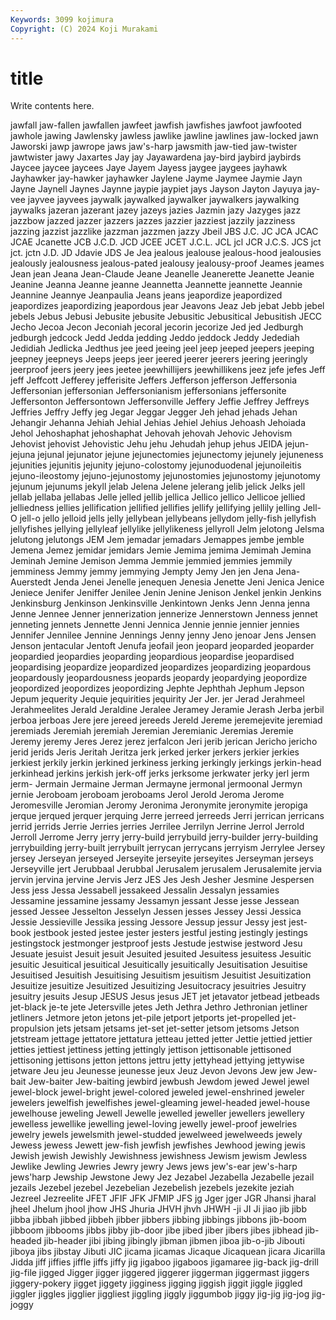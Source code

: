 ```yaml
---
Keywords: 3099 kojimura
Copyright: (C) 2024 Koji Murakami
---
```


# title

Write contents here.



 jawfall jaw-fallen jawfallen jawfeet jawfish jawfishes
jawfoot jawfooted jawhole jawing Jawlensky jawless jawlike jawline jawlines jaw-locked
jawn Jaworski jawp jawrope jaws jaw's-harp jawsmith jaw-tied jaw-twister jawtwister
jawy Jaxartes Jay jay Jayawardena jay-bird jaybird jaybirds Jaycee jaycee
jaycees Jaye Jayem Jayess jaygee jaygees jayhawk Jayhawker jay-hawker jayhawker
Jaylene Jayme Jaymee Jaymie Jayn Jayne Jaynell Jaynes Jaynne jaypie
jaypiet jays Jayson Jayton Jayuya jay-vee jayvee jayvees jaywalk jaywalked
jaywalker jaywalkers jaywalking jaywalks jazeran jazerant jazey jazeys jazies Jazmin
jazy Jazyges jazz jazzbow jazzed jazzer jazzers jazzes jazzier jazziest
jazzily jazziness jazzing jazzist jazzlike jazzman jazzmen jazzy Jbeil JBS
J.C. JC JCA JCAC JCAE Jcanette JCB J.C.D. JCD JCEE
JCET J.C.L. JCL jcl JCR J.C.S. JCS jct jct. jctn
J.D. JD Jdavie JDS Je Jea jealous jealouse jealous-hood jealousies
jealously jealousness jealous-pated jealousy jealousy-proof Jeames jeames Jean jean Jeana
Jean-Claude Jeane Jeanelle Jeanerette Jeanette Jeanie Jeanine Jeanna Jeanne jeanne
Jeannetta Jeannette jeannette Jeannie Jeannine Jeannye Jeanpaulia Jeans jeans jeapordize
jeapordized jeapordizes jeapordizing jeapordous jear Jeavons Jeaz Jeb jebat Jebb
jebel jebels Jebus Jebusi Jebusite jebusite Jebusitic Jebusitical Jebusitish JECC
Jecho Jecoa Jecon Jeconiah jecoral jecorin jecorize Jed jed Jedburgh
jedburgh jedcock Jedd Jedda jedding Jeddo jeddock Jeddy Jedediah Jedidiah
Jedlicka Jedthus jee jeed jeeing jeel jeep jeeped jeepers jeeping
jeepney jeepneys Jeeps jeeps jeer jeered jeerer jeerers jeering jeeringly
jeerproof jeers jeery jees jeetee jeewhillijers jeewhillikens jeez jefe jefes
Jeff jeff Jeffcott Jefferey jefferisite Jeffers Jefferson jefferson Jeffersonia Jeffersonian
jeffersonian Jeffersonianism jeffersonians jeffersonite Jeffersonton Jeffersontown Jeffersonville Jeffery Jeffie Jeffrey
Jeffreys Jeffries Jeffry Jeffy jeg Jegar Jeggar Jegger Jeh jehad
jehads Jehan Jehangir Jehanna Jehiah Jehial Jehias Jehiel Jehius Jehoash
Jehoiada Jehol Jehoshaphat jehoshaphat Jehovah jehovah Jehovic Jehovism Jehovist jehovist
Jehovistic Jehu jehu Jehudah jehup jehus JEIDA jejun- jejuna jejunal
jejunator jejune jejunectomies jejunectomy jejunely jejuneness jejunities jejunitis jejunity jejuno-colostomy
jejunoduodenal jejunoileitis jejuno-ileostomy jejuno-jejunostomy jejunostomies jejunostomy jejunotomy jejunum jejunums jekyll
jelab Jelena Jelene jelerang jelib jelick Jelks jell jellab jellaba
jellabas Jelle jelled jellib jellica Jellico jellico Jellicoe jellied jelliedness
jellies jellification jellified jellifies jellify jellifying jellily jelling Jell-O jell-o
jello jelloid jells jelly jellybean jellybeans jellydom jelly-fish jellyfish jellyfishes
jellying jellyleaf jellylike jellylikeness jellyroll Jelm jelotong Jelsma jelutong jelutongs
JEM Jem jemadar jemadars Jemappes jembe jemble Jemena Jemez jemidar
jemidars Jemie Jemima jemima Jemimah Jemina Jeminah Jemine Jemison Jemma
Jemmie jemmied jemmies jemmily jemminess Jemmy jemmy jemmying Jempty Jemy
Jen jen Jena Jena-Auerstedt Jenda Jenei Jenelle jenequen Jenesia Jenette
Jeni Jenica Jenice Jeniece Jenifer Jeniffer Jenilee Jenin Jenine Jenison
Jenkel jenkin Jenkins Jenkinsburg Jenkinson Jenkinsville Jenkintown Jenks Jenn Jenna
jenna Jenne Jennee Jenner jennerization jennerize Jennerstown Jenness jennet jenneting
jennets Jennette Jenni Jennica Jennie jennie jennier jennies Jennifer Jennilee
Jennine Jennings Jenny jenny Jeno jenoar Jens Jensen Jenson jentacular
Jentoft Jenufa jeofail jeon jeopard jeoparded jeoparder jeopardied jeopardies jeoparding
jeopardious jeopardise jeopardised jeopardising jeopardize jeopardized jeopardizes jeopardizing jeopardous jeopardously
jeopardousness jeopards jeopardy jeopardying jeopordize jeopordized jeopordizes jeopordizing Jephte Jephthah
Jephum Jepson Jepum jequerity Jequie jequirities jequirity Jer Jer. jer
Jerad Jerahmeel Jerahmeelites Jerald Jeraldine Jeralee Jeramey Jeramie Jerash Jerba
jerbil jerboa jerboas Jere jere jereed jereeds Jereld Jereme jeremejevite
jeremiad jeremiads Jeremiah jeremiah Jeremian Jeremianic Jeremias Jeremie Jeremy jeremy
Jeres Jerez jerez jerfalcon Jeri jerib jerican Jericho jericho jerid
jerids Jeris Jeritah Jeritza jerk jerked jerker jerkers jerkier jerkies
jerkiest jerkily jerkin jerkined jerkiness jerking jerkingly jerkings jerkin-head jerkinhead
jerkins jerkish jerk-off jerks jerksome jerkwater jerky jerl jerm jerm-
Jermain Jermaine Jerman Jermayne jermonal jermoonal Jermyn jernie Jeroboam jeroboam
jeroboams Jerol Jerold Jeroma Jerome Jeromesville Jeromian Jeromy Jeronima Jeronymite
jeronymite jeropiga jerque jerqued jerquer jerquing Jerre jerreed jerreeds Jerri
jerrican jerricans jerrid jerrids Jerrie Jerries jerries Jerrilee Jerrilyn Jerrine
Jerrol Jerrold Jerroll Jerrome Jerry jerry jerry-build jerrybuild jerry-builder jerry-building
jerrybuilding jerry-built jerrybuilt jerrycan jerrycans jerryism Jerrylee Jersey jersey Jerseyan
jerseyed Jerseyite jerseyite jerseyites Jerseyman jerseys Jerseyville jert Jerubbaal Jerubbal
Jerusalem jerusalem Jerusalemite jervia jervin jervina jervine Jervis Jerz JES
Jes Jesh Jesher Jesmine Jespersen Jess jess Jessa Jessabell jessakeed
Jessalin Jessalyn jessamies Jessamine jessamine jessamy Jessamyn jessant Jesse jesse
Jessean jessed Jessee Jesselton Jesselyn Jessen jesses Jessey Jessi Jessica
Jessie Jessieville Jessika jessing Jessore Jessup jessur Jessy jest jest-book
jestbook jested jestee jester jesters jestful jesting jestingly jestings jestingstock
jestmonger jestproof jests Jestude jestwise jestword Jesu Jesuate jesuist Jesuit
jesuit Jesuited jesuited Jesuitess jesuitess Jesuitic jesuitic Jesuitical jesuitical Jesuitically
jesuitically Jesuitisation Jesuitise Jesuitised Jesuitish Jesuitising Jesuitism jesuitism Jesuitist Jesuitization
Jesuitize jesuitize Jesuitized Jesuitizing Jesuitocracy jesuitries Jesuitry jesuitry jesuits Jesup
JESUS Jesus jesus JET jet jetavator jetbead jetbeads jet-black je-te
jete Jetersville jetes Jeth Jethra Jethro Jethronian jetliner jetliners Jetmore
jeton jetons jet-pile jetport jetports jet-propelled jet-propulsion jets jetsam jetsams
jet-set jet-setter jetsom jetsoms Jetson jetstream jettage jettatore jettatura jetteau
jetted jetter Jettie jettied jettier jetties jettiest jettiness jetting jettingly
jettison jettisonable jettisoned jettisoning jettisons jetton jettons jettru jetty jettyhead
jettying jettywise jetware Jeu jeu Jeunesse jeunesse jeux Jeuz Jevon
Jevons Jew jew Jew-bait Jew-baiter Jew-baiting jewbird jewbush Jewdom jewed
Jewel jewel jewel-block jewel-bright jewel-colored jeweled jewel-enshrined jeweler jewelers jewelfish
jewelfishes jewel-gleaming jewel-headed jewel-house jewelhouse jeweling Jewell Jewelle jewelled jeweller
jewellers jewellery jewelless jewellike jewelling jewel-loving jewelly jewel-proof jewelries jewelry
jewels jewelsmith jewel-studded jewelweed jewelweeds jewely Jewess jewess Jewett jew-fish
jewfish jewfishes Jewhood jewing jewis Jewish jewish Jewishly Jewishness jewishness
Jewism jewism Jewless Jewlike Jewling Jewries Jewry jewry Jews jews
jew's-ear jew's-harp jews'harp Jewship Jewstone Jewy Jez Jezabel Jezabella Jezabelle
jezail jezails Jezebel jezebel Jezebelian Jezebelish jezebels jezekite jeziah Jezreel
Jezreelite JFET JFIF JFK JFMIP JFS jg Jger jger JGR
Jhansi jharal jheel Jhelum jhool jhow JHS Jhuria JHVH jhvh
JHWH -ji JI Ji jiao jib jibb jibba jibbah jibbed
jibbeh jibber jibbers jibbing jibbings jibbons jib-boom jibboom jibbooms jibbs
jibby jib-door jibe jibed jiber jibers jibes jibhead jib-headed jib-header
jibi jibing jibingly jibman jibmen jiboa jib-o-jib Jibouti jiboya jibs
jibstay Jibuti JIC jicama jicamas Jicaque Jicaquean jicara Jicarilla Jidda
jiff jiffies jiffle jiffs jiffy jig jigaboo jigaboos jigamaree jig-back
jig-drill jig-file jigged Jigger jigger jiggered jiggerer jiggerman jiggermast jiggers
jiggery-pokery jigget jiggety jigginess jigging jiggish jiggit jiggle jiggled jiggler
jiggles jigglier jiggliest jiggling jiggly jiggumbob jiggy jig-jig jig-jog jig-joggy
